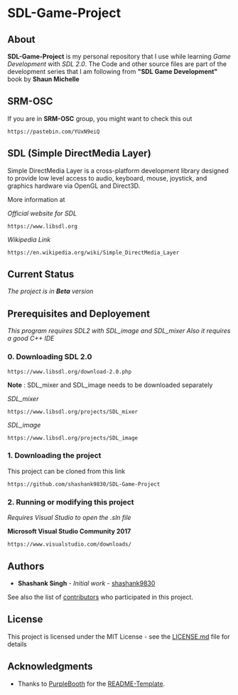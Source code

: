# SDL-Game-Project

## About

**SDL-Game-Project** is my personal repository that I use while learning *Game Development* with *SDL 2.0*.
The Code and other source files are part of the development series that I am following from **"SDL Game Development"** book by **Shaun Michelle**

## SRM-OSC

If you are in **SRM-OSC** group, you might want to check this out
```
https://pastebin.com/YUxN9eiQ
```

## SDL (Simple DirectMedia Layer)

Simple DirectMedia Layer is a cross-platform development library designed to provide low level access to audio, keyboard, mouse, joystick, and graphics hardware via OpenGL and Direct3D. 

More information at

*Official website for SDL*
```
https://www.libsdl.org
```

*Wikipedia Link*
```
https://en.wikipedia.org/wiki/Simple_DirectMedia_Layer
```

## Current Status

*The project is in **Beta** version*

## Prerequisites and Deployement

*This program requires SDL2 with SDL_image and SDL_mixer*
*Also it requires a good C++ IDE*

### 0. Downloading SDL 2.0

```
https://www.libsdl.org/download-2.0.php
```

**Note** : SDL_mixer and SDL_image needs to be downloaded separately 

*SDL_mixer*
```
https://www.libsdl.org/projects/SDL_mixer
```

*SDL_image*
```
https://www.libsdl.org/projects/SDL_image
```

### 1. Downloading the project

This project can be cloned from this link

```
https://github.com/shashank9830/SDL-Game-Project
```

### 2. Running or modifying this project

*Requires Visual Studio to open the .sln file*

**Microsoft Visual Studio Community 2017**
```
https://www.visualstudio.com/downloads/
```

## Authors

* **Shashank Singh** - *Initial work* - [shashank9830](https://github.com/shashank9830)

See also the list of [contributors](https://github.com/shashank9830/Boolean-CKT-Reducer/contributors) who participated in this project.

## License

This project is licensed under the MIT License - see the [LICENSE.md](LICENSE.md) file for details

## Acknowledgments

* Thanks to [PurpleBooth](https://github.com/PurpleBooth) for the [README-Template](https://gist.github.com/PurpleBooth/109311bb0361f32d87a2).
